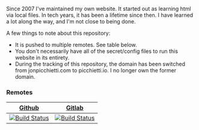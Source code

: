 Since 2007 I've maintained my own website. It started out as learning html via local files. In tech years, it has been a lifetime since then. I have learned a lot along the way, and I'm not close to being done.

A few things to note about this repository:
- It is pushed to multiple remotes. See table below.
- You don't necessarily have all of the secret/config files to run this website in its entirety.
- During the tracking of this repository, the domain has been switched from jonpicchietti.com to picchietti.io. I no longer own the former domain.

### Remotes
[Github](https://github.com/picchietti/picchietti.io) | [Gitlab](https://gitlab.com/picchietti/picchietti.io)
------ | ------
[![Build Status](https://drone.picchietti.io/api/badges/picchietti/picchietti.io/status.svg)](https://drone.picchietti.io/picchietti/picchietti.io) | [![Build Status](https://drone2.picchietti.io/api/badges/picchietti/picchietti.io/status.svg)](https://drone2.picchietti.io/picchietti/picchietti.io)
